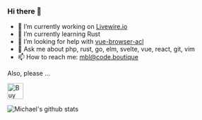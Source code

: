### Hi there 👋


- 🔭 I’m currently working on [Livewire.io](https://livewire.io)
- 🌱 I’m currently learning Rust
- 🤔 I’m looking for help with [vue-browser-acl](https://github.com/mblarsen/vue-browser-acl)
- 💬 Ask me about php, rust, go, elm, svelte, vue, react, git, vim
- 📫 How to reach me: mbl@code.boutique

Also, please …

<a href='https://ko-fi.com/A0A42XRCV' target='_blank'><img height='36' style='border:0px;height:36px;' src='https://cdn.ko-fi.com/cdn/kofi3.png?v=2' border='0' alt='Buy Me a Coffee at ko-fi.com' /></a>

![Michael's github stats](https://github-readme-stats.vercel.app/api?username=mblarsen&show_icons=true&theme=graywhite&hide_title=true)
